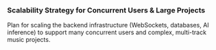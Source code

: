 ### Scalability Strategy for Concurrent Users & Large Projects
Plan for scaling the backend infrastructure (WebSockets, databases, AI inference) to support many concurrent users and complex, multi-track music projects.
